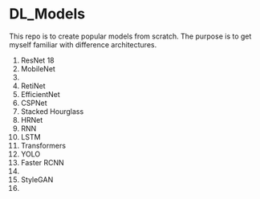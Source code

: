 # DL_Models

This repo is to create popular models from scratch. The purpose is to get myself familiar with difference architectures.

1)  ResNet 18
2)  MobileNet
3)  
4)  RetiNet
5)  EfficientNet
6)  CSPNet
7)  Stacked Hourglass
8)  HRNet
9)  RNN
10) LSTM
11) Transformers
12) YOLO
13) Faster RCNN
14) 
15) StyleGAN
16) 
